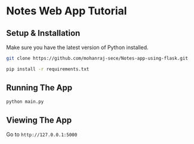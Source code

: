 # Notes Web App Tutorial

## Setup & Installation

Make sure you have the latest version of Python installed.

```bash
git clone https://github.com/mohanraj-sece/Notes-app-using-flask.git
```

```bash
pip install -r requirements.txt
```

## Running The App

```bash
python main.py
```

## Viewing The App

Go to `http://127.0.0.1:5000`
